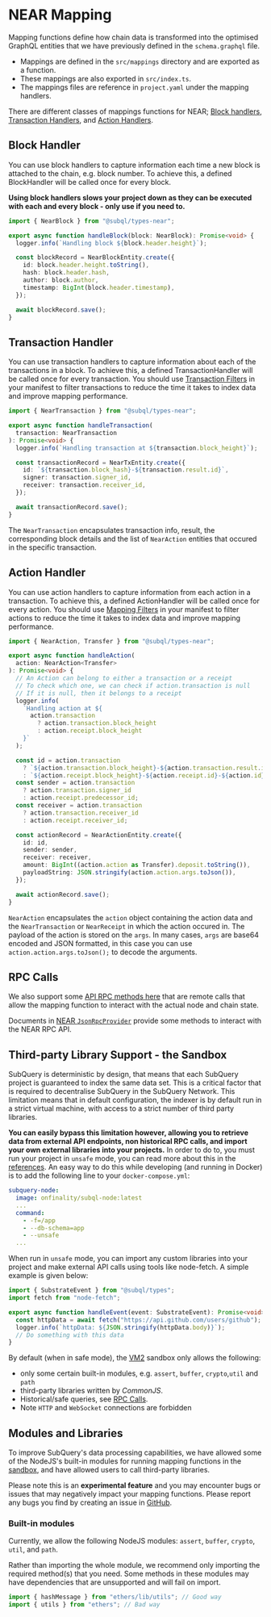 # NEAR Mapping

Mapping functions define how chain data is transformed into the optimised GraphQL entities that we have previously defined in the `schema.graphql` file.

- Mappings are defined in the `src/mappings` directory and are exported as a function.
- These mappings are also exported in `src/index.ts`.
- The mappings files are reference in `project.yaml` under the mapping handlers.

There are different classes of mappings functions for NEAR; [Block handlers](#block-handler), [Transaction Handlers](#transaction-handler), and [Action Handlers](#action-handler).

## Block Handler

You can use block handlers to capture information each time a new block is attached to the chain, e.g. block number. To achieve this, a defined BlockHandler will be called once for every block.

**Using block handlers slows your project down as they can be executed with each and every block - only use if you need to.**

```ts
import { NearBlock } from "@subql/types-near";

export async function handleBlock(block: NearBlock): Promise<void> {
  logger.info(`Handling block ${block.header.height}`);

  const blockRecord = NearBlockEntity.create({
    id: block.header.height.toString(),
    hash: block.header.hash,
    author: block.author,
    timestamp: BigInt(block.header.timestamp),
  });

  await blockRecord.save();
}
```

## Transaction Handler

You can use transaction handlers to capture information about each of the transactions in a block. To achieve this, a defined TransactionHandler will be called once for every transaction. You should use [Transaction Filters](../manifest/near.md#mapping-handlers-and-filters) in your manifest to filter transactions to reduce the time it takes to index data and improve mapping performance.

```ts
import { NearTransaction } from "@subql/types-near";

export async function handleTransaction(
  transaction: NearTransaction
): Promise<void> {
  logger.info(`Handling transaction at ${transaction.block_height}`);

  const transactionRecord = NearTxEntity.create({
    id: `${transaction.block_hash}-${transaction.result.id}`,
    signer: transaction.signer_id,
    receiver: transaction.receiver_id,
  });

  await transactionRecord.save();
}
```

The `NearTransaction` encapsulates transaction info, result, the corresponding block details and the list of `NearAction` entities that occured in the specific transaction.

## Action Handler

You can use action handlers to capture information from each action in a transaction. To achieve this, a defined ActionHandler will be called once for every action. You should use [Mapping Filters](../manifest/near.md#mapping-handlers-and-filters) in your manifest to filter actions to reduce the time it takes to index data and improve mapping performance.

```ts
import { NearAction, Transfer } from "@subql/types-near";

export async function handleAction(
  action: NearAction<Transfer>
): Promise<void> {
  // An Action can belong to either a transaction or a receipt
  // To check which one, we can check if action.transaction is null
  // If it is null, then it belongs to a receipt
  logger.info(
    `Handling action at ${
      action.transaction
        ? action.transaction.block_height
        : action.receipt.block_height
    }`
  );

  const id = action.transaction
    ? `${action.transaction.block_height}-${action.transaction.result.id}-${action.id}`
    : `${action.receipt.block_height}-${action.receipt.id}-${action.id}`;
  const sender = action.transaction
    ? action.transaction.signer_id
    : action.receipt.predecessor_id;
  const receiver = action.transaction
    ? action.transaction.receiver_id
    : action.receipt.receiver_id;

  const actionRecord = NearActionEntity.create({
    id: id,
    sender: sender,
    receiver: receiver,
    amount: BigInt((action.action as Transfer).deposit.toString()),
    payloadString: JSON.stringify(action.action.args.toJson()),
  });

  await actionRecord.save();
}
```

`NearAction` encapsulates the `action` object containing the action data and the `NearTransaction` or `NearReceipt` in which the action occured in. The payload of the action is stored on the `args`. In many cases, `args` are base64 encoded and JSON formatted, in this case you can use `action.action.args.toJson();` to decode the arguments.

## RPC Calls

We also support some [API RPC methods here](https://github.com/subquery/subql-near/blob/main/packages/types/src/global.ts) that are remote calls that allow the mapping function to interact with the actual node and chain state.

Documents in [NEAR `JsonRpcProvider`](https://docs.near.org/tools/near-api-js/reference/classes/providers_json_rpc_provider.JsonRpcProvider.html) provide some methods to interact with the NEAR RPC API.

## Third-party Library Support - the Sandbox

SubQuery is deterministic by design, that means that each SubQuery project is guaranteed to index the same data set. This is a critical factor that is required to decentralise SubQuery in the SubQuery Network. This limitation means that in default configuration, the indexer is by default run in a strict virtual machine, with access to a strict number of third party libraries.

**You can easily bypass this limitation however, allowing you to retrieve data from external API endpoints, non historical RPC calls, and import your own external libraries into your projects.** In order to do to, you must run your project in `unsafe` mode, you can read more about this in the [references](../../run_publish/references.md#unsafe-node-service). An easy way to do this while developing (and running in Docker) is to add the following line to your `docker-compose.yml`:

```yml
subquery-node:
  image: onfinality/subql-node:latest
  ...
  command:
    - -f=/app
    - --db-schema=app
    - --unsafe
  ...
```

When run in `unsafe` mode, you can import any custom libraries into your project and make external API calls using tools like node-fetch. A simple example is given below:

```ts
import { SubstrateEvent } from "@subql/types";
import fetch from "node-fetch";

export async function handleEvent(event: SubstrateEvent): Promise<void> {
  const httpData = await fetch("https://api.github.com/users/github");
  logger.info(`httpData: ${JSON.stringify(httpData.body)}`);
  // Do something with this data
}
```

By default (when in safe mode), the [VM2](https://www.npmjs.com/package/vm2) sandbox only allows the following:

- only some certain built-in modules, e.g. `assert`, `buffer`, `crypto`,`util` and `path`
- third-party libraries written by _CommonJS_.
- Historical/safe queries, see [RPC Calls](#rpc-calls).
- Note `HTTP` and `WebSocket` connections are forbidden

## Modules and Libraries

To improve SubQuery's data processing capabilities, we have allowed some of the NodeJS's built-in modules for running mapping functions in the [sandbox](#third-party-library-support---the-sandbox), and have allowed users to call third-party libraries.

Please note this is an **experimental feature** and you may encounter bugs or issues that may negatively impact your mapping functions. Please report any bugs you find by creating an issue in [GitHub](https://github.com/subquery/subql).

### Built-in modules

Currently, we allow the following NodeJS modules: `assert`, `buffer`, `crypto`, `util`, and `path`.

Rather than importing the whole module, we recommend only importing the required method(s) that you need. Some methods in these modules may have dependencies that are unsupported and will fail on import.

```ts
import { hashMessage } from "ethers/lib/utils"; // Good way
import { utils } from "ethers"; // Bad way
```
